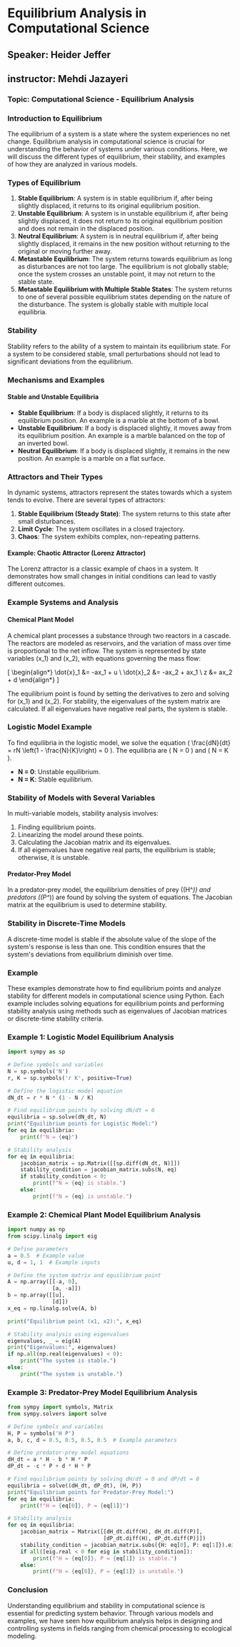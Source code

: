 # Equilibrium Analysis in Computational Science

## Speaker: Heider Jeffer
## instructor: Mehdi Jazayeri 
### Topic: Computational Science - Equilibrium Analysis

### Introduction to Equilibrium
The equilibrium of a system is a state where the system experiences no net change. Equilibrium analysis in computational science is crucial for understanding the behavior of systems under various conditions. Here, we will discuss the different types of equilibrium, their stability, and examples of how they are analyzed in various models.

### Types of Equilibrium
1. **Stable Equilibrium**: A system is in stable equilibrium if, after being slightly displaced, it returns to its original equilibrium position.
2. **Unstable Equilibrium**: A system is in unstable equilibrium if, after being slightly displaced, it does not return to its original equilibrium position and does not remain in the displaced position.
3. **Neutral Equilibrium**: A system is in neutral equilibrium if, after being slightly displaced, it remains in the new position without returning to the original or moving further away.
4. **Metastable Equilibrium**: The system returns towards equilibrium as long as disturbances are not too large. The equilibrium is not globally stable; once the system crosses an unstable point, it may not return to the stable state.
5. **Metastable Equilibrium with Multiple Stable States**: The system returns to one of several possible equilibrium states depending on the nature of the disturbance. The system is globally stable with multiple local equilibria.

### Stability
Stability refers to the ability of a system to maintain its equilibrium state. For a system to be considered stable, small perturbations should not lead to significant deviations from the equilibrium.

### Mechanisms and Examples
#### Stable and Unstable Equilibria
- **Stable Equilibrium**: If a body is displaced slightly, it returns to its equilibrium position. An example is a marble at the bottom of a bowl.
- **Unstable Equilibrium**: If a body is displaced slightly, it moves away from its equilibrium position. An example is a marble balanced on the top of an inverted bowl.
- **Neutral Equilibrium**: If a body is displaced slightly, it remains in the new position. An example is a marble on a flat surface.

### Attractors and Their Types
In dynamic systems, attractors represent the states towards which a system tends to evolve. There are several types of attractors:
1. **Stable Equilibrium (Steady State)**: The system returns to this state after small disturbances.
2. **Limit Cycle**: The system oscillates in a closed trajectory.
3. **Chaos**: The system exhibits complex, non-repeating patterns.

#### Example: Chaotic Attractor (Lorenz Attractor)
The Lorenz attractor is a classic example of chaos in a system. It demonstrates how small changes in initial conditions can lead to vastly different outcomes.

### Example Systems and Analysis
#### Chemical Plant Model
A chemical plant processes a substance through two reactors in a cascade. The reactors are modeled as reservoirs, and the variation of mass over time is proportional to the net inflow. The system is represented by state variables \(x_1\) and \(x_2\), with equations governing the mass flow:

\[
\begin{align*}
\dot{x}_1 &= -ax_1 + u \\
\dot{x}_2 &= -ax_2 + ax_1 \\
z &= ax_2 + d
\end{align*}
\]

The equilibrium point is found by setting the derivatives to zero and solving for \(x_1\) and \(x_2\). For stability, the eigenvalues of the system matrix are calculated. If all eigenvalues have negative real parts, the system is stable.

### Logistic Model Example
To find equilibria in the logistic model, we solve the equation \( \frac{dN}{dt} = rN \left(1 - \frac{N}{K}\right) = 0 \). The equilibria are \( N = 0 \) and \( N = K \).

- **N = 0**: Unstable equilibrium.
- **N = K**: Stable equilibrium.

### Stability of Models with Several Variables
In multi-variable models, stability analysis involves:
1. Finding equilibrium points.
2. Linearizing the model around these points.
3. Calculating the Jacobian matrix and its eigenvalues.
4. If all eigenvalues have negative real parts, the equilibrium is stable; otherwise, it is unstable.

#### Predator-Prey Model
In a predator-prey model, the equilibrium densities of prey (\(H^*\)) and predators (\(P^*\)) are found by solving the system of equations. The Jacobian matrix at the equilibrium is used to determine stability.

### Stability in Discrete-Time Models
A discrete-time model is stable if the absolute value of the slope of the system's response is less than one. This condition ensures that the system's deviations from equilibrium diminish over time.

### Example

These examples demonstrate how to find equilibrium points and analyze stability for different models in computational science using Python. Each example includes solving equations for equilibrium points and performing stability analysis using methods such as eigenvalues of Jacobian matrices or discrete-time stability criteria.

### Example 1: Logistic Model Equilibrium Analysis

```python
import sympy as sp

# Define symbols and variables
N = sp.symbols('N')
r, K = sp.symbols('r K', positive=True)

# Define the logistic model equation
dN_dt = r * N * (1 - N / K)

# Find equilibrium points by solving dN/dt = 0
equilibria = sp.solve(dN_dt, N)
print("Equilibrium points for Logistic Model:")
for eq in equilibria:
    print(f"N = {eq}")

# Stability analysis
for eq in equilibria:
    jacobian_matrix = sp.Matrix([[sp.diff(dN_dt, N)]])
    stability_condition = jacobian_matrix.subs(N, eq)
    if stability_condition < 0:
        print(f"N = {eq} is stable.")
    else:
        print(f"N = {eq} is unstable.")
```

### Example 2: Chemical Plant Model Equilibrium Analysis

```python
import numpy as np
from scipy.linalg import eig

# Define parameters
a = 0.5  # Example value
u, d = 1, 1  # Example inputs

# Define the system matrix and equilibrium point
A = np.array([[-a, 0],
              [a, -a]])
b = np.array([[u],
              [d]])
x_eq = np.linalg.solve(A, b)

print("Equilibrium point (x1, x2):", x_eq)

# Stability analysis using eigenvalues
eigenvalues, _ = eig(A)
print("Eigenvalues:", eigenvalues)
if np.all(np.real(eigenvalues) < 0):
    print("The system is stable.")
else:
    print("The system is unstable.")
```

### Example 3: Predator-Prey Model Equilibrium Analysis

```python
from sympy import symbols, Matrix
from sympy.solvers import solve

# Define symbols and variables
H, P = symbols('H P')
a, b, c, d = 0.5, 0.5, 0.5, 0.5  # Example parameters

# Define predator-prey model equations
dH_dt = a * H - b * H * P
dP_dt = -c * P + d * H * P

# Find equilibrium points by solving dH/dt = 0 and dP/dt = 0
equilibria = solve((dH_dt, dP_dt), (H, P))
print("Equilibrium points for Predator-Prey Model:")
for eq in equilibria:
    print(f"H = {eq[0]}, P = {eq[1]}")

# Stability analysis
for eq in equilibria:
    jacobian_matrix = Matrix([[dH_dt.diff(H), dH_dt.diff(P)],
                              [dP_dt.diff(H), dP_dt.diff(P)]])
    stability_condition = jacobian_matrix.subs({H: eq[0], P: eq[1]}).eigenvals()
    if all([eig.real < 0 for eig in stability_condition]):
        print(f"H = {eq[0]}, P = {eq[1]} is stable.")
    else:
        print(f"H = {eq[0]}, P = {eq[1]} is unstable.")
```



### Conclusion
Understanding equilibrium and stability in computational science is essential for predicting system behavior. Through various models and examples, we have seen how equilibrium analysis helps in designing and controlling systems in fields ranging from chemical processing to ecological modeling.
